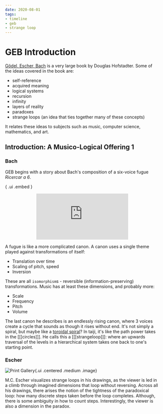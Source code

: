 ```yaml
---
date: 2020-08-01
tags: 
- timeline
- geb
- strange loop
---
```


# GEB Introduction

[Gödel, Escher, Bach](https://en.wikipedia.org/wiki/G%C3%B6del%2C_Escher%2C_Bach) is a very large book by Douglas Hofstadter.
Some of the ideas covered in the book are:
- self-reference
- acquired meaning
- logical systems
- recursion
- infinity
- layers of reality
- paradoxes
- strange loops (an idea that ties together many of these concepts)

It relates these ideas to subjects such as music, computer science, mathematics, and art.

## Introduction: A Musico-Logical Offering 1

### Bach

GEB begins with a story about Bach's composition of a six-voice fugue *Ricercar a 6*.

{ .ui .embed }
<div style="text-align: center;"><iframe src="https://www.youtube.com/embed/KYouXtuk0T8" frameborder="0" allow="accelerometer; autoplay; encrypted-media; gyroscope; picture-in-picture" allowfullscreen></iframe></div>

A fugue is like a more complicated canon.
A canon uses a single theme played against transformations of itself:
- Translation over time
- Scaling of pitch, speed
- Inversion

These are all `isomorphism`s - reversible (information-preserving) transformations.
Music has at least these dimensions, and probably more:
- Scale
- Frequency
- Pitch
- Volume

The last canon he describes is an endlessly rising canon, where 3 voices create a cycle that sounds as though it rises without end.
It's not simply a spiral, but maybe like a [toroidal spiral](https://www.youtube.com/watch?v=noRbR3Fbg2I)?
In taiji, it's like the path power takes in the [[[circles]]].
He calls this a [[[strangeloop]]]: where an upwards traversal of the levels in a hierarchical system takes one back to one's starting point.

### Escher

![Print Gallery](https://upload.wikimedia.org/wikipedia/en/0/02/Print_Gallery_by_M._C._Escher.jpg){.ui .centered .medium .image}

M.C. Escher visualizes strange loops in his drawings, as the viewer is led in a climb through imagined dimensions that loop without reversing.
Across all his drawings, there arises the notion of the tightness of the paradoxical loop: how many discrete steps taken before the loop completes.
Although, there is some ambiguity in how to count steps.
Interestingly, the viewer is also a dimension in the paradox.
